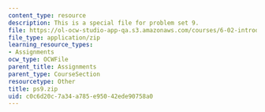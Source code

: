 ```yaml
---
content_type: resource
description: This is a special file for problem set 9.
file: https://ol-ocw-studio-app-qa.s3.amazonaws.com/courses/6-02-introduction-to-eecs-ii-digital-communication-systems-fall-2012/c0c6d20c7a34a785e95042ede90758a0_ps9.zip
file_type: application/zip
learning_resource_types:
- Assignments
ocw_type: OCWFile
parent_title: Assignments
parent_type: CourseSection
resourcetype: Other
title: ps9.zip
uid: c0c6d20c-7a34-a785-e950-42ede90758a0
---
```

